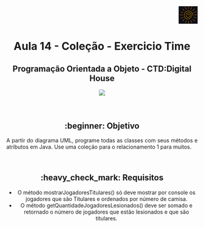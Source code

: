 <div align="right"> <img src="https://github.com/lipollis/Imagens-Git/blob/main/sun%20-%20git.jpg" width="50px"/> </div>

<h1 align="center"> Aula 14 - Coleção - Exercicio Time </h1>
<h2 align="center"> Programação Orientada a Objeto - CTD:Digital House </h2>

<div align="center">
  <img src="https://cdn.jsdelivr.net/gh/devicons/devicon/icons/java/java-original-wordmark.svg" width="70px"/>
  <br>
  <br>
  

<br>
<h2>:beginner: Objetivo</h2>

<p align="justify">A partir do diagrama UML, programe todas as classes com seus métodos e
atributos em Java. Use uma coleção para o relacionamento 1 para muitos.</p>

<br>
<h2>:heavy_check_mark: Requisitos </h2>


  <ul>
      <li>O método mostrarJogadoresTitulares() só deve mostrar por console
os jogadores que são Titulares e ordenados por número de camisa.</li>
      <li>O método getQuantidadeJogadoresLesionados() deve ser somado e
retornado o número de jogadores que estão lesionados e que são
titulares.</li>

  </ul>

